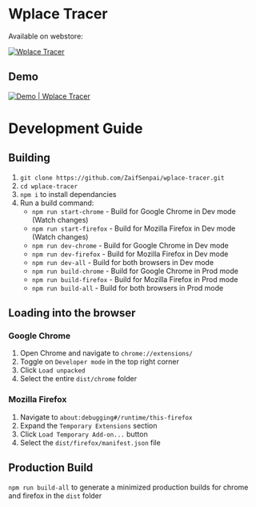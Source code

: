 
# Wplace Tracer

Available on webstore:

[![Wplace Tracer](https://img.shields.io/badge/Wplace%20Tracer-8A2BE2?logo=googlechrome&logoColor=ffffff)](https://chromewebstore.google.com/detail/efkjkoigpkglbkknnfcbdmfipbcdopao)

## Demo

[![Demo | Wplace Tracer](https://markdown-videos-api.jorgenkh.no/url?url=https%3A%2F%2Fyoutu.be%2Fhyqb2DRc5kY)](https://youtu.be/hyqb2DRc5kY)

# Development Guide

## Building

1. `git clone https://github.com/ZaifSenpai/wplace-tracer.git`
2. `cd wplace-tracer`
3. `npm i` to install dependancies
4. Run a build command:
   * `npm run start-chrome` - Build for Google Chrome in Dev mode (Watch changes)
   * `npm run start-firefox` - Build for Mozilla Firefox in Dev mode (Watch changes)
   * `npm run dev-chrome` - Build for Google Chrome in Dev mode
   * `npm run dev-firefox` - Build for Mozilla Firefox in Dev mode
   * `npm run dev-all` - Build for both browsers in Dev mode
   * `npm run build-chrome` - Build for Google Chrome in Prod mode
   * `npm run build-firefox` - Build for Mozilla Firefox in Prod mode
   * `npm run build-all` - Build for both browsers in Prod mode

## Loading into the browser

### Google Chrome

1. Open Chrome and navigate to `chrome://extensions/`
2. Toggle on `Developer mode` in the top right corner
3. Click `Load unpacked`
4. Select the entire `dist/chrome` folder

### Mozilla Firefox

1. Navigate to `about:debugging#/runtime/this-firefox`
2. Expand the `Temporary Extensions` section
3. Click `Load Temporary Add-on...` button
4. Select the `dist/firefox/manifest.json` file

## Production Build

`npm run build-all` to generate a minimized production builds for chrome and firefox in the `dist` folder
